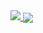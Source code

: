 <a href="https://github.com/un4ckn0wl3z">
  <img src="https://github-readme-stats.vercel.app/api?username=un4ckn0wl3z&count_private=true&show_icons=true&theme=radical">
</a>
<a href="https://github.com/un4ckn0wl3z">
  <img align="center" src="https://github-readme-stats-five-iota.vercel.app/api/top-langs/?username=un4ckn0wl3z&layout=compact&theme=tokyonight" />
</a>
